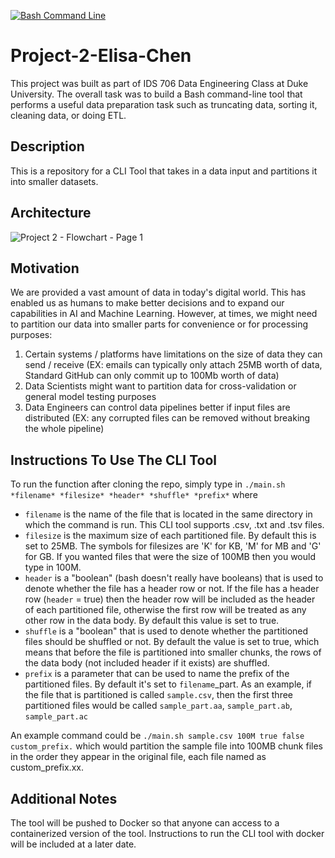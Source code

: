 [![Bash Command Line](https://github.com/nogibjj/Project-2-Elisa-Chen/actions/workflows/manual.yml/badge.svg)](https://github.com/nogibjj/Project-2-Elisa-Chen/actions/workflows/manual.yml)
# Project-2-Elisa-Chen
This project was built as part of IDS 706 Data Engineering Class at Duke University. The overall task was to build a Bash command-line tool that performs a useful data preparation task such as truncating data, sorting it, cleaning data, or doing ETL. 

## Description
This is a repository for a CLI Tool that takes in a data input and partitions it into smaller datasets. 

## Architecture
![Project 2 - Flowchart - Page 1](https://user-images.githubusercontent.com/25168588/194604306-d540d269-7d3b-4170-bc5c-71473a65b25a.png)

## Motivation
We are provided a vast amount of data in today's digital world. This has enabled us as humans to make better decisions and to expand our capabilities in AI and Machine Learning. However, at times, we might need to partition our data into smaller parts for convenience or for processing purposes:
1. Certain systems / platforms have limitations on the size of data they can send / receive (EX: emails can typically only attach 25MB worth of data, Standard GitHub can only commit up to 100Mb worth of data)
2. Data Scientists might want to partition data for cross-validation or general model testing purposes
3. Data Engineers can control data pipelines better if input files are distributed (EX: any corrupted files can be removed without breaking the whole pipeline)

## Instructions To Use The CLI Tool
To run the function after cloning the repo, simply type in `./main.sh *filename* *filesize* *header* *shuffle* *prefix*` where
- `filename` is the name of the file that is located in the same directory in which the command is run. This CLI tool supports .csv, .txt and .tsv files. 
- `filesize` is the maximum size of each partitioned file. By default this is set to 25MB. The symbols for filesizes are 'K' for KB, 'M' for MB and 'G' for GB. If you wanted files that were the size of 100MB then you would type in 100M. 
- `header` is a "boolean" (bash doesn't really have booleans) that is used to denote whether the file has a header row or not. If the file has a header row (`header` = true) then the header row will be included as the header of each partitioned file, otherwise the first row will be treated as any other row in the data body. By default this value is set to true.
- `shuffle` is a "boolean" that is used to denote whether the partitioned files should be shuffled or not. By default the value is set to true, which means that before the file is partitioned into smaller chunks, the rows of the data body (not included header if it exists) are shuffled. 
- `prefix` is a parameter that can be used to name the prefix of the partitioned files. By default it's set to `filename`_part. As an example, if the file that is partitioned is called `sample.csv`, then the first three partitioned files would be called `sample_part.aa`, `sample_part.ab`, `sample_part.ac`

An example command could be `./main.sh sample.csv 100M true false custom_prefix.` which would partition the sample file into 100MB chunk files in the order they appear in the original file, each file named as custom_prefix.xx. 

## Additional Notes
The tool will be pushed to Docker so that anyone can access to a containerized version of the tool. Instructions to run the CLI tool with docker will be included at a later date. 
